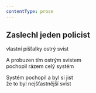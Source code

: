 ```yaml
---
contentType: prose
---
```


## Zaslechl jeden policist

vlastní píšťalky ostrý svist

A probuzen tím ostrým svistem  
pochopil rázem celý systém

Systém pochopil a byl si jist  
že to byl nejšťastnější svist
